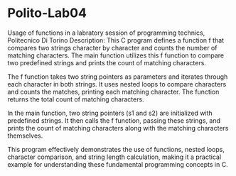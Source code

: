 # Polito-Lab04
Usage of functions in a labratory session of programming technics, Politecnico Di Torino
Description:
This C program defines a function f that compares two strings character by character and counts the number of matching characters. The main function utilizes this f function to compare two predefined strings and prints the count of matching characters.

The f function takes two string pointers as parameters and iterates through each character in both strings. It uses nested loops to compare characters and counts the matches, printing each matching character. The function returns the total count of matching characters.

In the main function, two string pointers (s1 and s2) are initialized with predefined strings. It then calls the f function, passing these strings, and prints the count of matching characters along with the matching characters themselves.

This program effectively demonstrates the use of functions, nested loops, character comparison, and string length calculation, making it a practical example for understanding these fundamental programming concepts in C.

